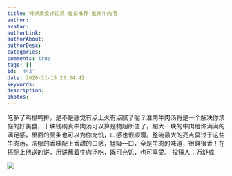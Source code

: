 ```yaml
---
title: 特派美食评论员-每日推荐-淮南牛肉汤
author: 
avatar: 
authorLink: 
authorAbout: 
authorDesc: 
categories: 
comments: true
tags: []
id: '442'
date: 2020-11-15 23:34:42
keywords:
description:
photos:
---
```


吃多了鸡排鸭排，是不是感觉有点上火有点腻了呢？淮南牛肉汤将是一个解决你烦恼的好美食，十块钱碗真牛肉汤可以算是物超所值了，超大一块的牛肉给你满满的满足感，里面的面条也可以为你充饥，口感也很顺滑。整碗最大的亮点莫过于这些牛肉汤，浓郁的香味配上香甜的口感，猛吸一口，全是牛肉的味道，很鲜很香！在搭配上他送的饼，用饼蘸着牛肉汤吃，既可充饥，也可享受。 投稿人：万舒成

![](https://www.aiupc.xyz/wp-content/uploads/2020/11/QQ图片20201115233409.jpg)